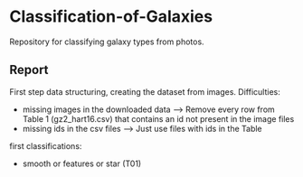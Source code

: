 # Classification-of-Galaxies
Repository for classifying galaxy types from photos.

## Report
First step data structuring, creating the dataset from images.
Difficulties: 
 - missing images in the downloaded data
 --> Remove every row from Table 1 (gz2_hart16.csv) that contains an id not present in the image files
 - missing ids in the csv files
 --> Just use files with ids in the Table

first classifications:
 - smooth or features or star (T01)